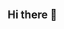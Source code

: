 ## Hi there 👋

<!--
**jhendrix-pixel/jhendrix-pixel** is a ✨ _special_ ✨ repository because its `README.md` (this file) appears on your GitHub profile.

Here are some ideas to get you started:

- 🔭 I’m currently working on my MSLS degree
- 🌱 I’m currently enrolled at Drexel Univesity Info 651 & 591
- 👯 I’m looking to collaborate on new library programs
- 🤔 I’m looking for help with making training fun
- 💬 Ask me about website accessibility 
- 📫 How to reach me: juliehendrix2012@gmail.com
- 😄 Pronouns: She/Her
- ⚡ Fun fact: I love reading
- [link} (https://github.com/teemee112/awolusilibrary.git)
<a href="https://github.com/teemee112/awolusilibrary.git">link</a>
